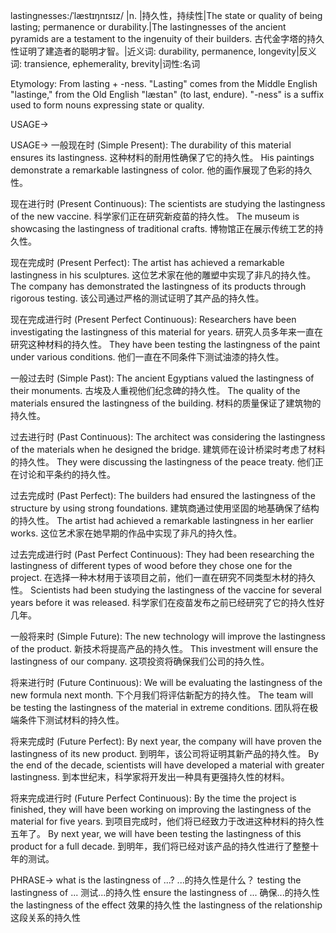 lastingnesses:/ˈlæstɪŋnɪsɪz/ |n. |持久性，持续性|The state or quality of being lasting; permanence or durability.|The lastingnesses of the ancient pyramids are a testament to the ingenuity of their builders.  古代金字塔的持久性证明了建造者的聪明才智。|近义词: durability, permanence, longevity|反义词: transience, ephemerality, brevity|词性:名词

Etymology:  From lasting + -ness.  "Lasting" comes from the Middle English "lastinge," from the Old English "læstan" (to last, endure).  "-ness" is a suffix used to form nouns expressing state or quality.

USAGE->

USAGE->
一般现在时 (Simple Present):
The durability of this material ensures its lastingness. 这种材料的耐用性确保了它的持久性。
His paintings demonstrate a remarkable lastingness of color. 他的画作展现了色彩的持久性。


现在进行时 (Present Continuous):
The scientists are studying the lastingness of the new vaccine. 科学家们正在研究新疫苗的持久性。
The museum is showcasing the lastingness of traditional crafts. 博物馆正在展示传统工艺的持久性。


现在完成时 (Present Perfect):
The artist has achieved a remarkable lastingness in his sculptures.  这位艺术家在他的雕塑中实现了非凡的持久性。
The company has demonstrated the lastingness of its products through rigorous testing.  该公司通过严格的测试证明了其产品的持久性。


现在完成进行时 (Present Perfect Continuous):
Researchers have been investigating the lastingness of this material for years.  研究人员多年来一直在研究这种材料的持久性。
They have been testing the lastingness of the paint under various conditions. 他们一直在不同条件下测试油漆的持久性。


一般过去时 (Simple Past):
The ancient Egyptians valued the lastingness of their monuments. 古埃及人重视他们纪念碑的持久性。
The quality of the materials ensured the lastingness of the building. 材料的质量保证了建筑物的持久性。


过去进行时 (Past Continuous):
The architect was considering the lastingness of the materials when he designed the bridge.  建筑师在设计桥梁时考虑了材料的持久性。
They were discussing the lastingness of the peace treaty. 他们正在讨论和平条约的持久性。


过去完成时 (Past Perfect):
The builders had ensured the lastingness of the structure by using strong foundations.  建筑商通过使用坚固的地基确保了结构的持久性。
The artist had achieved a remarkable lastingness in her earlier works.  这位艺术家在她早期的作品中实现了非凡的持久性。


过去完成进行时 (Past Perfect Continuous):
They had been researching the lastingness of different types of wood before they chose one for the project.  在选择一种木材用于该项目之前，他们一直在研究不同类型木材的持久性。
Scientists had been studying the lastingness of the vaccine for several years before it was released. 科学家们在疫苗发布之前已经研究了它的持久性好几年。


一般将来时 (Simple Future):
The new technology will improve the lastingness of the product. 新技术将提高产品的持久性。
This investment will ensure the lastingness of our company. 这项投资将确保我们公司的持久性。


将来进行时 (Future Continuous):
We will be evaluating the lastingness of the new formula next month.  下个月我们将评估新配方的持久性。
The team will be testing the lastingness of the material in extreme conditions. 团队将在极端条件下测试材料的持久性。


将来完成时 (Future Perfect):
By next year, the company will have proven the lastingness of its new product.  到明年，该公司将证明其新产品的持久性。
By the end of the decade, scientists will have developed a material with greater lastingness. 到本世纪末，科学家将开发出一种具有更强持久性的材料。


将来完成进行时 (Future Perfect Continuous):
By the time the project is finished, they will have been working on improving the lastingness of the material for five years.  到项目完成时，他们将已经致力于改进这种材料的持久性五年了。
By next year, we will have been testing the lastingness of this product for a full decade.  到明年，我们将已经对该产品的持久性进行了整整十年的测试。


PHRASE->
what is the lastingness of ...?  ...的持久性是什么？
testing the lastingness of ... 测试...的持久性
ensure the lastingness of ... 确保...的持久性
the lastingness of the effect 效果的持久性
the lastingness of the relationship 这段关系的持久性
